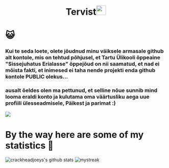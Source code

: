 <h1 align="center">Tervist<img src="https://github.com/souvikguria98/souvikguria98/blob/master/Hi.gif" width="30"> </h1>

# :smiley_cat:
### Kui te seda loete, olete jõudnud minu väiksele armasale github alt kontole, mis on tehtud põhjusel, et Tartu Ülikooli õppeaine "Sissejuhatus Erialasse" õppejõud on nii saamatud, et nad ei mõista fakti, et inimesed ei taha nende projekti enda github kontole PUBLIC olekus...
### ausalt õeldes olen ma pettunud, et selline nõue sunnib mind looma eraldi konto ja kulutama oma väärtusliku aega uue profiili ülesseadmisele, Päikest ja parimat :)


<a href="https://www.youtube.com/watch?v=dQw4w9WgXcQ"><img src="https://user-images.githubusercontent.com/73097560/115834477-dbab4500-a447-11eb-908a-139a6edaec5c.gif"></a>

# By the way here are some of my statistics 🚀
![crackheadjoeys's github stats](https://github-readme-stats.vercel.app/api?username=crackheadjoey&show_icons=true&theme=tokyonight)
<img src="https://github-readme-streak-stats.herokuapp.com/?user=crackheadjoey&theme=tokyonight" alt="mystreak"/>
